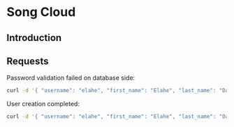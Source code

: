 # Song Cloud

## Introduction

## Requests

Password validation failed on database side:

```sh
curl -d '{ "username": "elahe", "first_name": "Elahe", "last_name": "Dastan", "email": "elahe.dstn@gmail.com", "password": "1234" }' -H 'Content-Type: application/json' 127.0.0.1:8080/api/signup
```

User creation completed:

```sh
curl -d '{ "username": "elahe", "first_name": "Elahe", "last_name": "Dastan", "email": "elahe.dstn@gmail.com", "password": "123456abc" }' -H 'Content-Type: application/json' 127.0.0.1:8080/api/signup
```
